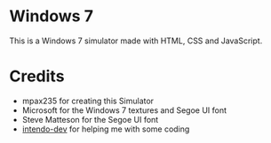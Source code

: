 # Windows 7
This is a Windows 7 simulator made with HTML, CSS and JavaScript.

# Credits
- mpax235 for creating this Simulator
- Microsoft for the Windows 7 textures and Segoe UI font
- Steve Matteson for the Segoe UI font
- [intendo-dev](https://github.com/intendo-dev) for helping me with some coding
